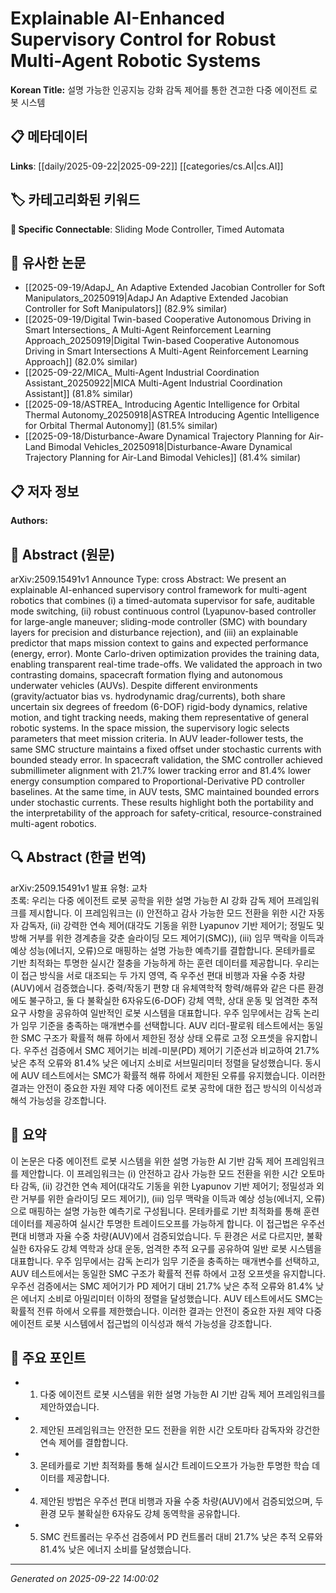 # Explainable AI-Enhanced Supervisory Control for Robust Multi-Agent Robotic Systems

**Korean Title:** 설명 가능한 인공지능 강화 감독 제어를 통한 견고한 다중 에이전트 로봇 시스템

## 📋 메타데이터

**Links**: [[daily/2025-09-22|2025-09-22]] [[categories/cs.AI|cs.AI]]

## 🏷️ 카테고리화된 키워드
**🔗 Specific Connectable**: Sliding Mode Controller, Timed Automata

## 🔗 유사한 논문
- [[2025-09-19/AdapJ_ An Adaptive Extended Jacobian Controller for Soft Manipulators_20250919|AdapJ An Adaptive Extended Jacobian Controller for Soft Manipulators]] (82.9% similar)
- [[2025-09-19/Digital Twin-based Cooperative Autonomous Driving in Smart Intersections_ A Multi-Agent Reinforcement Learning Approach_20250919|Digital Twin-based Cooperative Autonomous Driving in Smart Intersections A Multi-Agent Reinforcement Learning Approach]] (82.0% similar)
- [[2025-09-22/MICA_ Multi-Agent Industrial Coordination Assistant_20250922|MICA Multi-Agent Industrial Coordination Assistant]] (81.8% similar)
- [[2025-09-18/ASTREA_ Introducing Agentic Intelligence for Orbital Thermal Autonomy_20250918|ASTREA Introducing Agentic Intelligence for Orbital Thermal Autonomy]] (81.5% similar)
- [[2025-09-18/Disturbance-Aware Dynamical Trajectory Planning for Air-Land Bimodal Vehicles_20250918|Disturbance-Aware Dynamical Trajectory Planning for Air-Land Bimodal Vehicles]] (81.4% similar)

## 📋 저자 정보

**Authors:** 

## 📄 Abstract (원문)

arXiv:2509.15491v1 Announce Type: cross 
Abstract: We present an explainable AI-enhanced supervisory control framework for multi-agent robotics that combines (i) a timed-automata supervisor for safe, auditable mode switching, (ii) robust continuous control (Lyapunov-based controller for large-angle maneuver; sliding-mode controller (SMC) with boundary layers for precision and disturbance rejection), and (iii) an explainable predictor that maps mission context to gains and expected performance (energy, error). Monte Carlo-driven optimization provides the training data, enabling transparent real-time trade-offs.
  We validated the approach in two contrasting domains, spacecraft formation flying and autonomous underwater vehicles (AUVs). Despite different environments (gravity/actuator bias vs. hydrodynamic drag/currents), both share uncertain six degrees of freedom (6-DOF) rigid-body dynamics, relative motion, and tight tracking needs, making them representative of general robotic systems. In the space mission, the supervisory logic selects parameters that meet mission criteria. In AUV leader-follower tests, the same SMC structure maintains a fixed offset under stochastic currents with bounded steady error. In spacecraft validation, the SMC controller achieved submillimeter alignment with 21.7% lower tracking error and 81.4% lower energy consumption compared to Proportional-Derivative PD controller baselines. At the same time, in AUV tests, SMC maintained bounded errors under stochastic currents. These results highlight both the portability and the interpretability of the approach for safety-critical, resource-constrained multi-agent robotics.

## 🔍 Abstract (한글 번역)

arXiv:2509.15491v1 발표 유형: 교차  
초록: 우리는 다중 에이전트 로봇 공학을 위한 설명 가능한 AI 강화 감독 제어 프레임워크를 제시합니다. 이 프레임워크는 (i) 안전하고 감사 가능한 모드 전환을 위한 시간 자동자 감독자, (ii) 강력한 연속 제어(대각도 기동을 위한 Lyapunov 기반 제어기; 정밀도 및 방해 거부를 위한 경계층을 갖춘 슬라이딩 모드 제어기(SMC)), (iii) 임무 맥락을 이득과 예상 성능(에너지, 오류)으로 매핑하는 설명 가능한 예측기를 결합합니다. 몬테카를로 기반 최적화는 투명한 실시간 절충을 가능하게 하는 훈련 데이터를 제공합니다. 우리는 이 접근 방식을 서로 대조되는 두 가지 영역, 즉 우주선 편대 비행과 자율 수중 차량(AUV)에서 검증했습니다. 중력/작동기 편향 대 유체역학적 항력/해류와 같은 다른 환경에도 불구하고, 둘 다 불확실한 6자유도(6-DOF) 강체 역학, 상대 운동 및 엄격한 추적 요구 사항을 공유하여 일반적인 로봇 시스템을 대표합니다. 우주 임무에서는 감독 논리가 임무 기준을 충족하는 매개변수를 선택합니다. AUV 리더-팔로워 테스트에서는 동일한 SMC 구조가 확률적 해류 하에서 제한된 정상 상태 오류로 고정 오프셋을 유지합니다. 우주선 검증에서 SMC 제어기는 비례-미분(PD) 제어기 기준선과 비교하여 21.7% 낮은 추적 오류와 81.4% 낮은 에너지 소비로 서브밀리미터 정렬을 달성했습니다. 동시에 AUV 테스트에서는 SMC가 확률적 해류 하에서 제한된 오류를 유지했습니다. 이러한 결과는 안전이 중요한 자원 제약 다중 에이전트 로봇 공학에 대한 접근 방식의 이식성과 해석 가능성을 강조합니다.

## 📝 요약

이 논문은 다중 에이전트 로봇 시스템을 위한 설명 가능한 AI 기반 감독 제어 프레임워크를 제안합니다. 이 프레임워크는 (i) 안전하고 감사 가능한 모드 전환을 위한 시간 오토마타 감독, (ii) 강건한 연속 제어(대각도 기동을 위한 Lyapunov 기반 제어기; 정밀성과 외란 거부를 위한 슬라이딩 모드 제어기), (iii) 임무 맥락을 이득과 예상 성능(에너지, 오류)으로 매핑하는 설명 가능한 예측기로 구성됩니다. 몬테카를로 기반 최적화를 통해 훈련 데이터를 제공하여 실시간 투명한 트레이드오프를 가능하게 합니다. 이 접근법은 우주선 편대 비행과 자율 수중 차량(AUV)에서 검증되었습니다. 두 환경은 서로 다르지만, 불확실한 6자유도 강체 역학과 상대 운동, 엄격한 추적 요구를 공유하여 일반 로봇 시스템을 대표합니다. 우주 임무에서는 감독 논리가 임무 기준을 충족하는 매개변수를 선택하고, AUV 테스트에서는 동일한 SMC 구조가 확률적 전류 하에서 고정 오프셋을 유지합니다. 우주선 검증에서는 SMC 제어기가 PD 제어기 대비 21.7% 낮은 추적 오류와 81.4% 낮은 에너지 소비로 아밀리미터 이하의 정렬을 달성했습니다. AUV 테스트에서도 SMC는 확률적 전류 하에서 오류를 제한했습니다. 이러한 결과는 안전이 중요한 자원 제약 다중 에이전트 로봇 시스템에서 접근법의 이식성과 해석 가능성을 강조합니다.

## 🎯 주요 포인트

- 1. 다중 에이전트 로봇 시스템을 위한 설명 가능한 AI 기반 감독 제어 프레임워크를 제안하였습니다.

- 2. 제안된 프레임워크는 안전한 모드 전환을 위한 시간 오토마타 감독자와 강건한 연속 제어를 결합합니다.

- 3. 몬테카를로 기반 최적화를 통해 실시간 트레이드오프가 가능한 투명한 학습 데이터를 제공합니다.

- 4. 제안된 방법은 우주선 편대 비행과 자율 수중 차량(AUV)에서 검증되었으며, 두 환경 모두 불확실한 6자유도 강체 동역학을 공유합니다.

- 5. SMC 컨트롤러는 우주선 검증에서 PD 컨트롤러 대비 21.7% 낮은 추적 오류와 81.4% 낮은 에너지 소비를 달성했습니다.

---

*Generated on 2025-09-22 14:00:02*